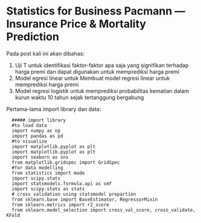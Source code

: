 # Statistics for Business Pacmann — Insurance Price & Mortality Prediction

Pada post kali ini akan dibahas:
1. Uji T untuk identifikasi faktor-faktor apa saja yang signifikan terhadap harga premi dan dapat digunakan untuk memprediksi harga premi
2. Model egresi linear untuk Membuat model regresi linear untuk memprediksi harga premi
3. Model regresi logistik untuk memprediksi probabilitas kematian dalam kurun waktu 10 tahun sejak tertanggung bergabung

Pertama-lama import library dan data:

      ##### import library
      #to load data
      import numpy as np
      import pandas as pd
      #to visualize
      import matplotlib.pyplot as plt
      import matplotlib.pyplot as plt
      import seaborn as sns
      from matplotlib.gridspec import GridSpec
      #for data modelling
      from statistics import mode
      import scipy.stats
      import statsmodels.formula.api as smf
      import scipy.stats as stats
      # cross validation using statsmodel prepartion
      from sklearn.base import BaseEstimator, RegressorMixin
      from sklearn.metrics import r2_score
      from sklearn.model_selection import cross_val_score, cross_validate, KFold
      

